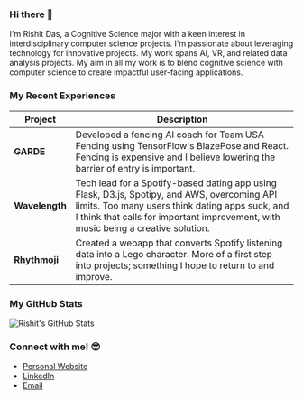 ### Hi there 👋

I'm Rishit Das, a Cognitive Science major with a keen interest in interdisciplinary computer science projects. I'm passionate about leveraging technology for innovative projects. My work spans AI, VR, and related data analysis projects. My aim in all my work is to blend cognitive science with computer science to create impactful user-facing applications.

### My Recent Experiences

| Project       | Description                                                                                          |
|---------------|------------------------------------------------------------------------------------------------------|
| **GARDE**     | Developed a fencing AI coach for Team USA Fencing using TensorFlow's BlazePose and React. Fencing is expensive and I believe lowering the barrier of entry is important.            |
| **Wavelength**| Tech lead for a Spotify-based dating app using Flask, D3.js, Spotipy, and AWS, overcoming API limits. Too many users think dating apps suck, and I think that calls for important improvement, with music being a creative solution. |
| **Rhythmoji** | Created a webapp that converts Spotify listening data into a Lego character. More of a first step into projects; something I hope to return to and improve.                        |

### My GitHub Stats 

![Rishit's GitHub Stats](https://github-readme-stats.vercel.app/api?username=ppinkfreudd&hide=contribs,prs)

### Connect with me! 😎

- [Personal Website](https://rishit.info/)
- [LinkedIn](https://www.linkedin.com/in/rishitdas/)
- [Email](mailto:rdas@ucdavis.edu)
